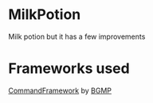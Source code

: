 # MilkPotion
Milk potion but it has a few improvements

# Frameworks used

[CommandFramework](https://github.com/BGMP/CommandFramework) by [BGMP](https://github.com/BGMP)
